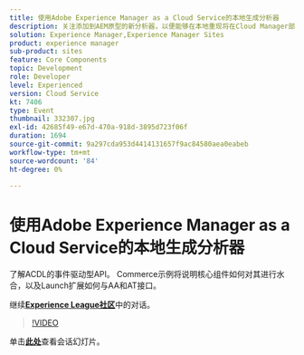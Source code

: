```yaml
---
title: 使用Adobe Experience Manager as a Cloud Service的本地生成分析器
description: 关注添加到AEM原型的新分析器，以便能够在本地重现将在Cloud Manager部署管道中完成的验证。
solution: Experience Manager,Experience Manager Sites
product: experience manager
sub-product: sites
feature: Core Components
topic: Development
role: Developer
level: Experienced
version: Cloud Service
kt: 7406
type: Event
thumbnail: 332307.jpg
exl-id: 42685f49-e67d-470a-918d-3895d723f06f
duration: 1694
source-git-commit: 9a297cda953d4414131657f9ac84580aea0eabeb
workflow-type: tm+mt
source-wordcount: '84'
ht-degree: 0%

---
```


# 使用Adobe Experience Manager as a Cloud Service的本地生成分析器

了解ACDL的事件驱动型API。 Commerce示例将说明核心组件如何对其进行水合，以及Launch扩展如何与AA和AT接口。

继续&#x200B;**[Experience League社区](https://adobe.ly/36Yd3v6)**&#x200B;中的对话。

>[!VIDEO](https://video.tv.adobe.com/v/332307/?quality=12&learn=on&hidetitle=true)

单击&#x200B;**[此处](/help/adobe-developers-live/assets/local-build-analyzers-aemcs.pdf)**&#x200B;查看会话幻灯片。
